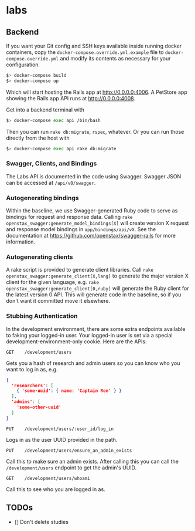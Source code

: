 # labs

## Backend

If you want your Git config and SSH keys available inside running docker containers,
copy the `docker-compose.override.yml.example` file to `docker-compose.override.yml` and
modify its contents as necessary for your configuration.

```bash
$> docker-compose build
$> docker-compose up
```

Which will start hosting the Rails app at http://0.0.0.0:4006.  A PetStore app showing the Rails app API runs at http://0.0.0.0:4008.

Get into a backend terminal with

```bash
$> docker-compose exec api /bin/bash
```

Then you can run `rake db:migrate`, `rspec`, whatever.  Or you can run those directly from the host with

```bash
$> docker-compose exec api rake db:migrate
```

### Swagger, Clients, and Bindings

The Labs API is documented in the code using Swagger.  Swagger JSON can be accessed at `/api/v0/swagger`.

### Autogenerating bindings

Within the baseline, we use Swagger-generated Ruby code to serve as bindings for request and response data.  Calling
`rake openstax_swagger:generate_model_bindings[X]` will create version X request and response model bindings in `app/bindings/api/vX`.
See the documentation at https://github.com/openstax/swagger-rails for more information.

### Autogenerating clients

A rake script is provided to generate client libraries.  Call
`rake openstax_swagger:generate_client[X,lang]` to generate the major version X client for the given language, e.g.
`rake openstax_swagger:generate_client[0,ruby]` will generate the Ruby client for the latest version 0 API.  This
will generate code in the baseline, so if you don't want it committed move it elsewhere.

### Stubbing Authentication

In the development environment, there are some extra endpoints available to faking your logged-in user.  Your logged-in user is set via a special development-environment-only cookie.  Here are the APIs:

```GET    /development/users```

Gets you a hash of research and admin users so you can know who you want to log in as, e.g.

```json
{
  'researchers': [
    { 'some-uuid': { name: 'Captain Ron' } }
  ],
  'admins': [
    'some-other-uuid'
  ]
}
```

```PUT    /development/users/:user_id/log_in```

Logs in as the user UUID provided in the path.

```PUT    /development/users/ensure_an_admin_exists```

Call this to make sure an admin exists.  After calling this you can call the `/development/users` endpoint to get the admin's UUID.

```GET    /development/users/whoami```

Call this to see who you are logged in as.


## TODOs

* [] Don't delete studies
